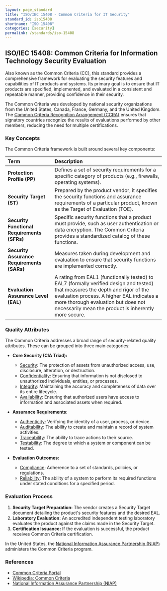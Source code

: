 ```yaml
---
layout: page_standard
title: "ISO/IEC 15408 - Common Criteria for IT Security"
standard_id: iso15408
shortname: "ISO 15408"
categories: [security]
permalink: /standards/iso-15408
---
```


## ISO/IEC 15408: Common Criteria for Information Technology Security Evaluation

Also known as the Common Criteria (CC), this standard provides a comprehensive framework for evaluating the security features and capabilities of IT products and systems. 
Its primary goal is to ensure that IT products are specified, implemented, and evaluated in a consistent and repeatable manner, providing confidence in their security.

The Common Criteria was developed by national security organizations from the United States, Canada, France, Germany, and the United Kingdom. 
The [Common Criteria Recognition Arrangement (CCRA)](https://www.commoncriteriaportal.org/ccra/) ensures that signatory countries recognize the results of evaluations performed by other members, reducing the need for multiple certifications.

### Key Concepts

The Common Criteria framework is built around several key components:

| Term | Description |
|:--- |:--- |
| **Protection Profile (PP)** | Defines a set of security requirements for a specific category of products (e.g., firewalls, operating systems). |
| **Security Target (ST)** | Prepared by the product vendor, it specifies the security functions and assurance requirements of a particular product, known as the Target of Evaluation (TOE). |
| **Security Functional Requirements (SFRs)** | Specific security functions that a product must provide, such as user authentication or data encryption. The Common Criteria provides a standardized catalog of these functions. |
| **Security Assurance Requirements (SARs)** | Measures taken during development and evaluation to ensure that security functions are implemented correctly. |
| **Evaluation Assurance Level (EAL)** | A rating from EAL1 (functionally tested) to EAL7 (formally verified design and tested) that measures the depth and rigor of the evaluation process. A higher EAL indicates a more thorough evaluation but does not necessarily mean the product is inherently more secure. |

### Quality Attributes

The Common Criteria addresses a broad range of security-related quality attributes. These can be grouped into three main categories:

*   **Core Security (CIA Triad):**
    *   [Security](/qualities/security): The protection of assets from unauthorized access, use, disclosure, alteration, or destruction.
    *   [Confidentiality](/qualities/confidentiality): Ensuring that information is not disclosed to unauthorized individuals, entities, or processes.
    *   [Integrity](/qualities/integrity): Maintaining the accuracy and completeness of data over its entire lifecycle.
    *   [Availability](/qualities/availability): Ensuring that authorized users have access to information and associated assets when required.

*   **Assurance Requirements:**
    *   [Authenticity](/qualities/authenticity): Verifying the identity of a user, process, or device.
    *   [Auditability](/qualities/auditability): The ability to create and maintain a record of system activities.
    *   [Traceability](/qualities/traceability): The ability to trace actions to their source.
    *   [Testability](/qualities/testability): The degree to which a system or component can be tested.

*   **Evaluation Outcomes:**
    *   [Compliance](/qualities/compliance): Adherence to a set of standards, policies, or regulations.
    *   [Reliability](/qualities/reliability): The ability of a system to perform its required functions under stated conditions for a specified period.

### Evaluation Process

1.  **Security Target Preparation:** The vendor creates a Security Target document detailing the product\'s security features and the desired EAL.
2.  **Laboratory Evaluation:** An accredited independent testing laboratory evaluates the product against the claims made in the Security Target.
3.  **Certification Issuance:** If the evaluation is successful, the product receives Common Criteria certification.

In the United States, the [National Information Assurance Partnership (NIAP)](https://www.niap-ccevs.org/) administers the Common Criteria program.

### References

- [Common Criteria Portal](https://www.commoncriteriaportal.org/)
- [Wikipedia: Common Criteria](https://en.wikipedia.org/wiki/Common_Criteria)
- [National Information Assurance Partnership (NIAP)](https://www.niap-ccevs.org/)